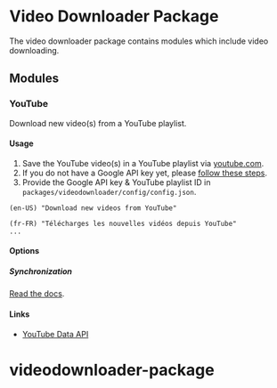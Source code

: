 # Video Downloader Package

The video downloader package contains modules which include video downloading.

## Modules

### YouTube

Download new video(s) from a YouTube playlist.

#### Usage

1. Save the YouTube video(s) in a YouTube playlist via [youtube.com](https://www.youtube.com).
2. If you do not have a Google API key yet, please [follow these steps](https://developers.google.com/youtube/v3/getting-started).
3. Provide the Google API key & YouTube playlist ID in `packages/videodownloader/config/config.json`.

```
(en-US) "Download new videos from YouTube"

(fr-FR) "Télécharges les nouvelles vidéos depuis YouTube"
...
```

#### Options

##### Synchronization

[Read the docs](http://docs.getleon.ai/configuration.html#synchronizer).

#### Links

- [YouTube Data API](https://developers.google.com/youtube/v3/getting-started)
# videodownloader-package
